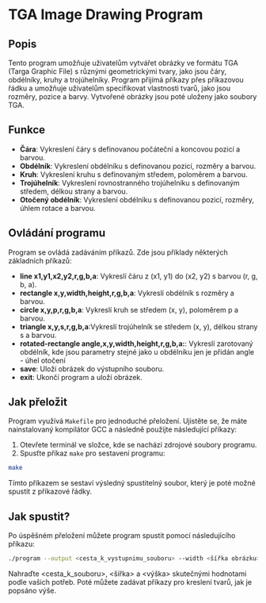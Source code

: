 # TGA Image Drawing Program

## Popis

Tento program umožňuje uživatelům vytvářet obrázky ve formátu TGA (Targa Graphic File) s různými geometrickými tvary, jako jsou čáry, obdélníky, kruhy a trojúhelníky. Program přijímá příkazy přes příkazovou řádku a umožňuje uživatelům specifikovat vlastnosti tvarů, jako jsou rozměry, pozice a barvy. Vytvořené obrázky jsou poté uloženy jako soubory TGA.

## Funkce

- **Čára**: Vykreslení čáry s definovanou počáteční a koncovou pozicí a barvou.
- **Obdélník**: Vykreslení obdélníku s definovanou pozicí, rozměry a barvou.
- **Kruh**: Vykreslení kruhu s definovaným středem, poloměrem a barvou.
- **Trojúhelník**: Vykreslení rovnostranného trojúhelníku s definovaným středem, délkou strany a barvou.
- **Otočený obdélník**: Vykreslení obdélníku s definovanou pozicí, rozměry, úhlem rotace a barvou.

## Ovládání programu

Program se ovládá zadáváním příkazů. Zde jsou příklady některých základních příkazů:

- **line x1,y1,x2,y2,r,g,b,a**: Vykreslí čáru z (x1, y1) do (x2, y2) s barvou (r, g, b, a).
- **rectangle x,y,width,height,r,g,b,a**: Vykreslí obdélník s rozměry a barvou.
- **circle x,y,p,r,g,b,a**: Vykreslí kruh se středem (x, y), poloměrem p a barvou.
- **triangle x,y,s,r,g,b,a**:Vykreslí trojúhelník se středem (x, y), délkou strany s a barvou.
- **rotated-rectangle angle,x,y,width,height,r,g,b,a:**: Vykreslí zarotovaný obdélník, kde jsou parametry stejné jako u obdélníku jen je přidán angle - úhel otočení
- **save**: Uloží obrázek do výstupního souboru.
- **exit**: Ukončí program a uloží obrázek.

## Jak přeložit

Program využívá `Makefile` pro jednoduché přeložení. Ujistěte se, že máte nainstalovaný kompilátor GCC a následně použijte následující příkazy:

1. Otevřete terminál ve složce, kde se nachází zdrojové soubory programu.
2. Spusťte příkaz `make` pro sestavení programu:

```bash
make
```

Tímto příkazem se sestaví výsledný spustitelný soubor, který je poté možné spustit z příkazové řádky.

## Jak spustit?

Po úspěšném přeložení můžete program spustit pomocí následujícího příkazu:

```bash
./program --output <cesta_k_vystupnimu_souboru> --width <šířka obrázku> --height <výška obrázku>
```

Nahraďte <cesta_k_souboru>, <šířka> a <výška> skutečnými hodnotami podle vašich potřeb. Poté můžete zadávat příkazy pro kreslení tvarů, jak je popsáno výše.
